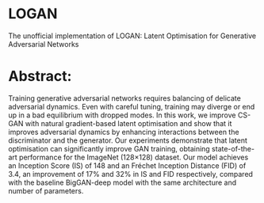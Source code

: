 # LOGAN
The unofficial implementation of LOGAN: Latent Optimisation for Generative Adversarial Networks
# Abstract:
Training generative adversarial networks requires balancing of delicate adversarial dynamics. Even with careful tuning, training may diverge or end up in a bad equilibrium with dropped modes. In this work, we improve CS-GAN with natural gradient-based latent optimisation and show that it improves adversarial dynamics by enhancing interactions between the discriminator and the generator. Our experiments demonstrate that latent optimisation can significantly improve GAN training, obtaining state-of-the-art performance for the ImageNet (128×128) dataset. Our model achieves an Inception Score (IS) of 148 and an Fréchet Inception Distance (FID) of 3.4, an improvement of 17% and 32% in IS and FID respectively, compared with the baseline BigGAN-deep model with the same architecture and number of parameters.
